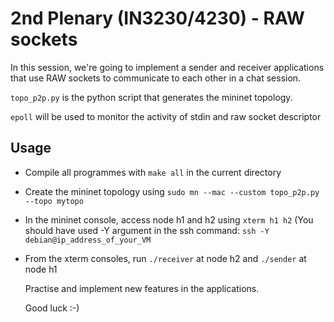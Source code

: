 # 2nd Plenary (IN3230/4230) - RAW sockets

In this session, we're going to implement a sender and receiver applications
that use RAW sockets to communicate to each other in a chat session.

`topo_p2p.py` is the python script that generates the mininet topology.

`epoll` will be used to monitor the activity of stdin and raw socket descriptor

## Usage

- Compile all programmes with `make all` in the current directory
- Create the mininet topology using `sudo mn --mac --custom topo_p2p.py --topo mytopo`
- In the mininet console, access node h1 and h2 using `xterm h1 h2`
  (You should have used -Y argument in the ssh command: `ssh -Y debian@ip_address_of_your_VM`
- From the xterm consoles, run `./receiver` at node h2 and `./sender` at node h1

  Practise and implement new features in the applications.

  Good luck :-)
